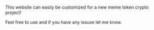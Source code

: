 This website can easily be customized for a new meme token crypto project! 

Feel free to use and if you have any issuse let me know.
